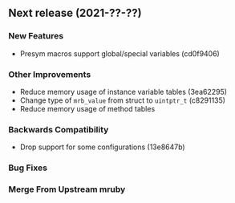 ## Next release (2021-??-??)

### New Features

* Presym macros support global/special variables (cd0f9406)

### Other Improvements

* Reduce memory usage of instance variable tables (3ea62295)
* Change type of `mrb_value` from struct to `uintptr_t` (c8291135)
* Reduce memory usage of method tables

### Backwards Compatibility

* Drop support for some configurations (13e8647b)

### Bug Fixes

### Merge From Upstream mruby
